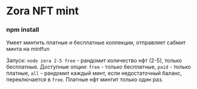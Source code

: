 # Zora NFT mint

### npm install

Умеет минтить платные и бесплатные коллекции, отправляет сабмит минта на mintfun

Запуск: `node zora 2-5 free` - рандомит количество нфт (2-5), только бесплатные. Доступные опции: `free` - только бесплатные, `paid` - только платные, `all` - рандомит каждый минт, если недостаточный баланс, переключается в `free`. Платные нфт минтит только один раз. 